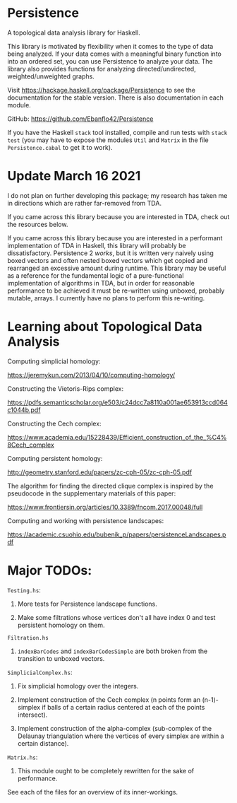 # Persistence
A topological data analysis library for Haskell.

This library is motivated by flexibility when it comes to the type of data being analyzed. If your data comes with a meaningful binary function into into an ordered set, you can use Persistence to analyze your data. The library also provides functions for analyzing directed\/undirected, weighted\/unweighted graphs.

Visit https://hackage.haskell.org/package/Persistence to see the documentation for the stable version. There is also documentation in each module.

GitHub: https://github.com/Ebanflo42/Persistence

If you have the Haskell `stack` tool installed, compile and run tests with `stack test` (you may have to expose the modules `Util` and `Matrix` in the file `Persistence.cabal` to get it to work).

# Update March 16 2021

I do not plan on further developing this package; my research has taken me in directions which are rather far-removed from TDA.

If you came across this library because you are interested in TDA, check out the resources below.

If you came across this library because you are interested in a performant implementation of TDA in Haskell, this library will probably be dissatisfactory. Persistence 2 *works*, but it is written very naively using boxed vectors and often nested boxed vectors which get copied and rearranged an excessive amount during runtime. This library may be useful as a reference for the fundamental logic of a pure-functional implementation of algorithms in TDA, but in order for reasonable performance to be achieved it must be re-written using unboxed, probably mutable, arrays. I currently have no plans to perform this re-writing.

# Learning about Topological Data Analysis

Computing simplicial homology:

https://jeremykun.com/2013/04/10/computing-homology/

Constructing the Vietoris-Rips complex:

https://pdfs.semanticscholar.org/e503/c24dcc7a8110a001ae653913ccd064c1044b.pdf

Constructing the Cech complex:

https://www.academia.edu/15228439/Efficient_construction_of_the_%C4%8Cech_complex

Computing persistent homology:

http://geometry.stanford.edu/papers/zc-cph-05/zc-cph-05.pdf

The algorithm for finding the directed clique complex is inspired by the pseudocode in the supplementary materials of this paper:

https://www.frontiersin.org/articles/10.3389/fncom.2017.00048/full

Computing and working with persistence landscapes:

https://academic.csuohio.edu/bubenik_p/papers/persistenceLandscapes.pdf

# Major TODOs:

`Testing.hs`:

1) More tests for Persistence landscape functions.

2) Make some filtrations whose vertices don't all have index 0 and test persistent homology on them.

`Filtration.hs`

1) `indexBarCodes` and `indexBarCodesSimple` are both broken from the transition to unboxed vectors.

`SimplicialComplex.hs`:

1) Fix simplicial homology over the integers.

2) Implement construction of the Cech complex (n points form an (n-1)-simplex if balls of a certain radius centered at each of the points intersect).

3) Implement construction of the alpha-complex (sub-complex of the Delaunay triangulation where the vertices of every simplex are within a certain distance).

`Matrix.hs`:

1) This module ought to be completely rewritten for the sake of performance.

See each of the files for an overview of its inner-workings.
